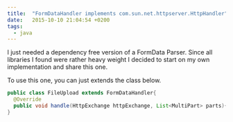 ```yaml
---
title:  "FormDataHandler implements com.sun.net.httpserver.HttpHandler"
date:   2015-10-10 21:04:54 +0200
tags:
  - java
---
```

I just needed a dependency free version of a FormData Parser. Since all libraries I found were rather heavy weight I decided to start on my own implementation and share this one.

To use this one, you can just extends the class below.

```java
public class FileUpload extends FormDataHandler{
  @Override
  public void handle(HttpExchange httpExchange, List<MultiPart> parts){}
}
```

<script src="https://gist.github.com/0f19780d131d903879a2.js"> </script>
